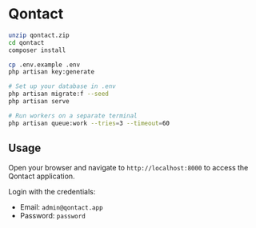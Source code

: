 # Qontact

```bash
unzip qontact.zip
cd qontact
composer install

cp .env.example .env
php artisan key:generate

# Set up your database in .env
php artisan migrate:f --seed
php artisan serve

# Run workers on a separate terminal
php artisan queue:work --tries=3 --timeout=60
```

## Usage

Open your browser and navigate to `http://localhost:8000` to access the Qontact application.

Login with the credentials:

- Email: `admin@qontact.app`
- Password: `password`

